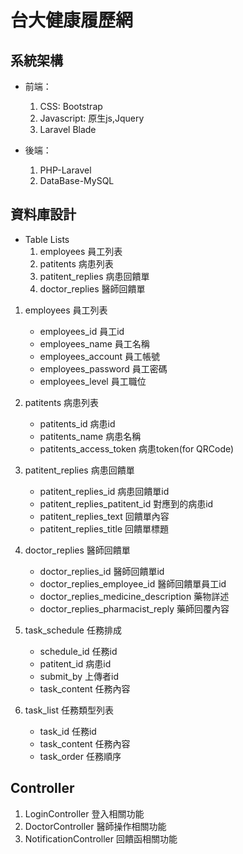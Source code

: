 # 台大健康履歷網  

## 系統架構
* 前端：  
    1. CSS: Bootstrap  
    2. Javascript: 原生js,Jquery  
    3. Laravel Blade  

* 後端：  
    1. PHP-Laravel  
    2. DataBase-MySQL  

## 資料庫設計
* Table Lists
    1. employees 員工列表   
    2. patitents 病患列表   
    3. patitent_replies 病患回饋單   
    4. doctor_replies 醫師回饋單   
 
 1. employees 員工列表  
    * employees_id 員工id  
    * employees_name 員工名稱  
    * employees_account 員工帳號  
    * employees_password 員工密碼   
    * employees_level 員工職位   
 
 2. patitents 病患列表 
    * patitents_id 病患id  
    * patitents_name 病患名稱   
    * patitents_access_token 病患token(for QRCode)  
    
 3. patitent_replies 病患回饋單  
    * patitent_replies_id 病患回饋單id  
    * patitent_replies_patitent_id 對應到的病患id  
    * patitent_replies_text 回饋單內容  
    * patitent_replies_title 回饋單標題  

 4. doctor_replies 醫師回饋單  
    * doctor_replies_id 醫師回饋單id    
    * doctor_replies_employee_id 醫師回饋單員工id  
    * doctor_replies_medicine_description 藥物詳述  
    * doctor_replies_pharmacist_reply 藥師回覆內容  
    
 5. task_schedule 任務排成
    * schedule_id 任務id
    * patitent_id 病患id
    * submit_by 上傳者id
    * task_content 任務內容
    
 6. task_list 任務類型列表
    * task_id 任務id
    * task_content 任務內容
    * task_order 任務順序

## Controller
1. LoginController 登入相關功能
2. DoctorController 醫師操作相關功能
3. NotificationController 回饋函相關功能

